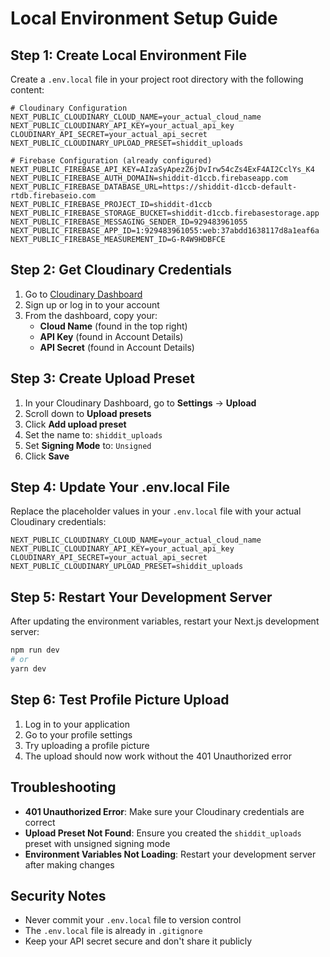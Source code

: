 # Local Environment Setup Guide

## Step 1: Create Local Environment File

Create a `.env.local` file in your project root directory with the following content:

```env
# Cloudinary Configuration
NEXT_PUBLIC_CLOUDINARY_CLOUD_NAME=your_actual_cloud_name
NEXT_PUBLIC_CLOUDINARY_API_KEY=your_actual_api_key
CLOUDINARY_API_SECRET=your_actual_api_secret
NEXT_PUBLIC_CLOUDINARY_UPLOAD_PRESET=shiddit_uploads

# Firebase Configuration (already configured)
NEXT_PUBLIC_FIREBASE_API_KEY=AIzaSyApezZ6jDvIrw54cZs4ExF4AI2CclYs_K4
NEXT_PUBLIC_FIREBASE_AUTH_DOMAIN=shiddit-d1ccb.firebaseapp.com
NEXT_PUBLIC_FIREBASE_DATABASE_URL=https://shiddit-d1ccb-default-rtdb.firebaseio.com
NEXT_PUBLIC_FIREBASE_PROJECT_ID=shiddit-d1ccb
NEXT_PUBLIC_FIREBASE_STORAGE_BUCKET=shiddit-d1ccb.firebasestorage.app
NEXT_PUBLIC_FIREBASE_MESSAGING_SENDER_ID=929483961055
NEXT_PUBLIC_FIREBASE_APP_ID=1:929483961055:web:37abdd1638117d8a1eaf6a
NEXT_PUBLIC_FIREBASE_MEASUREMENT_ID=G-R4W9HDBFCE
```

## Step 2: Get Cloudinary Credentials

1. Go to [Cloudinary Dashboard](https://cloudinary.com/console)
2. Sign up or log in to your account
3. From the dashboard, copy your:
   - **Cloud Name** (found in the top right)
   - **API Key** (found in Account Details)
   - **API Secret** (found in Account Details)

## Step 3: Create Upload Preset

1. In your Cloudinary Dashboard, go to **Settings** → **Upload**
2. Scroll down to **Upload presets**
3. Click **Add upload preset**
4. Set the name to: `shiddit_uploads`
5. Set **Signing Mode** to: `Unsigned`
6. Click **Save**

## Step 4: Update Your .env.local File

Replace the placeholder values in your `.env.local` file with your actual Cloudinary credentials:

```env
NEXT_PUBLIC_CLOUDINARY_CLOUD_NAME=your_actual_cloud_name
NEXT_PUBLIC_CLOUDINARY_API_KEY=your_actual_api_key
CLOUDINARY_API_SECRET=your_actual_api_secret
NEXT_PUBLIC_CLOUDINARY_UPLOAD_PRESET=shiddit_uploads
```

## Step 5: Restart Your Development Server

After updating the environment variables, restart your Next.js development server:

```bash
npm run dev
# or
yarn dev
```

## Step 6: Test Profile Picture Upload

1. Log in to your application
2. Go to your profile settings
3. Try uploading a profile picture
4. The upload should now work without the 401 Unauthorized error

## Troubleshooting

- **401 Unauthorized Error**: Make sure your Cloudinary credentials are correct
- **Upload Preset Not Found**: Ensure you created the `shiddit_uploads` preset with unsigned signing mode
- **Environment Variables Not Loading**: Restart your development server after making changes

## Security Notes

- Never commit your `.env.local` file to version control
- The `.env.local` file is already in `.gitignore`
- Keep your API secret secure and don't share it publicly
